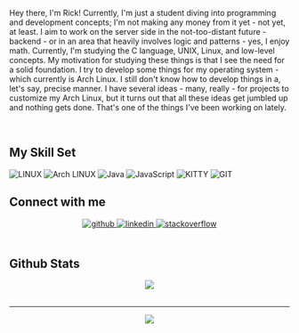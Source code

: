 <p> Hey there, I'm Rick! Currently, I'm just a student diving into programming and development concepts; I'm not making any money from it yet - not yet, at least. I aim to work on the server side in the not-too-distant future - backend - or in an area that heavily involves logic and patterns - yes, I enjoy math. Currently, I'm studying the C language, UNIX, Linux, and low-level concepts. My motivation for studying these things is that I see the need for a solid foundation. I try to develop some things for my operating system - which currently is Arch Linux. I still don't know how to develop things in a, let's say, precise manner. I have several ideas - many, really - for projects to customize my Arch Linux, but it turns out that all these ideas get jumbled up and nothing gets done. That's one of the things I've been working on lately.</p>

<br/>  


## My Skill Set  
![LINUX](https://img.shields.io/badge/Linux-FCC624?style=for-the-badge&logo=linux&logoColor=black)
![Arch LINUX](https://img.shields.io/badge/Arch_Linux-1793D1?style=for-the-badge&logo=arch-linux&logoColor=white)
![Java](https://img.shields.io/badge/java-%23ED8B00.svg?style=for-the-badge&logo=java&logoColor=white)
![JavaScript](https://img.shields.io/badge/javascript-%23323330.svg?style=for-the-badge&logo=javascript&logoColor=%23F7DF1E)
![KITTY](https://img.shields.io/badge/kitty-000000?style=for-the-badge&logo=kitty&logoColor=white)
![GIT](https://img.shields.io/badge/GIT-E44C30?style=for-the-badge&logo=git&logoColor=white)


## Connect with me  
<div align="center">
<a href="https://github.com/jhrick" target="_blank">
<img src=https://img.shields.io/badge/github-%2324292e.svg?&style=for-the-badge&logo=github&logoColor=white alt=github style="margin-bottom: 5px;" />
</a>
<a href="https://linkedin.com/in/Jorge Henrique" target="_blank">
<img src=https://img.shields.io/badge/linkedin-%231E77B5.svg?&style=for-the-badge&logo=linkedin&logoColor=white alt=linkedin style="margin-bottom: 5px;" />
</a>
<a href="https://stackoverflow.com/users/henrique" target="_blank">
<img src=https://img.shields.io/badge/stackoverflow-%23F28032.svg?&style=for-the-badge&logo=stackoverflow&logoColor=white alt=stackoverflow style="margin-bottom: 5px;" />
</a>  
</div>  
  

<br/>  


## Github Stats  
<div align="center"><img src="https://github-readme-stats.vercel.app/api?username=jhrick&show_icons=true&count_private=true&hide_border=true" align="center" /></div>  

<br />

----
<div align="center">
<img src="https://komarev.com/ghpvc/?username=jhrick&&style=flat-square" align="center" />
</div> 
